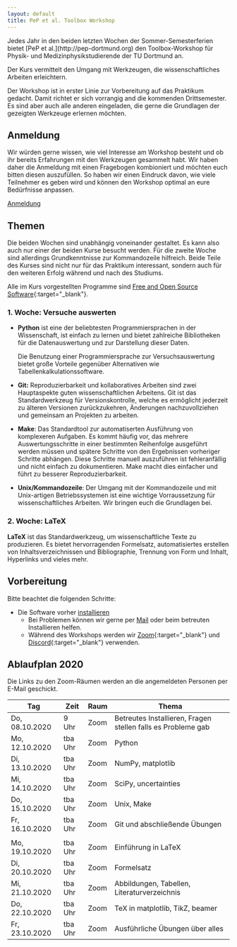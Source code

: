 ```yaml
---
layout: default
title: PeP et al. Toolbox Workshop
---
```


<p class="lead" markdown="1">
Jedes Jahr in den beiden letzten Wochen der Sommer-Semesterferien bietet [PeP et al.](http://pep-dortmund.org) den Toolbox-Workshop für Physik- und Medizinphysikstudierende der TU Dortmund an.
</p>

Der Kurs vermittelt den Umgang mit Werkzeugen, die wissenschaftliches Arbeiten erleichtern.

Der Workshop ist in erster Linie zur Vorbereitung auf das Praktikum gedacht.
Damit richtet er sich vorrangig and die kommenden Drittsemester.
Es sind aber auch alle anderen eingeladen, die gerne die Grundlagen der gezeigten Werkzeuge erlernen möchten.

<!--
## Umfrage
Wir würden gerne wissen, wie viel Interesse am Workshop besteht und ob ihr bereits Erfahrungen mit den Werkzeugen gesammelt habt.
Wir haben daher zwei Fragebögen zusammengestellt und möchten euch bitten diese auszufüllen.
So haben wir einen Eindruck davon, wie viele Teilnehmer es geben wird und können den Workshop optimal an eure Bedürfnisse anpassen.


<div class="text-center mb-3">
<a target="_blank" role="button" class="btn btn-primary" href="https://forms.gle/cAYRw6sBSdZbJFL9A">Zur Toolbox-Umfrage (erste Woche)</a>
<a target="_blank" role="button" class="btn btn-primary" href="https://forms.gle/bdp9cmjj8RqJs6TAA">Zur LaTeX-Umfrage (zweite Woche)</a>
</div>
-->
## Anmeldung
Wir würden gerne wissen, wie viel Interesse am Workshop besteht und ob ihr bereits Erfahrungen mit den Werkzeugen gesammelt habt.
Wir haben daher die Anmeldung mit einen Fragebogen kombioniert und möchten euch bitten diesen auszufüllen.
So haben wir einen Eindruck davon, wie viele Teilnehmer es geben wird und können den Workshop optimal an eure Bedürfnisse anpassen.

<div class="text-center mb-3">
<a target="_blank" role="button" class="btn btn-primary" href="??">Anmeldung</a>
</div>


<!--
## Feedback 2020

Wir würden gerne Feedback von euch sammeln, um den Workshop beim nächsten Mal verbessern zu können.
Füllt bitte den Feedback-Bogen (ggf. auch mehrmals) aus.

<div class="text-center">
<a type="button" class="btn btn-primary" href="https://docs.google.com/forms/d/e/1FAIpQLScbo52AI3tE_TDHuqLhgmOiQe3hki2Eaa45OAY4KhBu7w0ZYA/viewform">Zum Toolbox-Feedback (erste Woche)</a>
<a type="button" class="btn btn-primary" href="https://docs.google.com/forms/d/e/1FAIpQLSd03lt-KjCkZ7ZwH6X9zeWAfoXzHD9yUwfRwVM2I785-LLpPw/viewform">Zum LaTeX-Feedback (zweite Woche)</a>
</div>
-->


## Themen

Die beiden Wochen sind unabhängig voneinander gestaltet.
Es kann also auch nur einer der beiden Kurse besucht werden.
Für die zweite Woche sind allerdings Grundkenntnisse zur Kommandozeile hilfreich.
Beide Teile des Kurses sind nicht nur für das Praktikum interessant, sondern auch für den weiteren Erfolg während und nach des Studiums.

Alle im Kurs vorgestellten Programme sind [Free and Open Source Software](https://en.wikipedia.org/wiki/Free_and_open-source_software){:target="_blank"}.


### 1. Woche: Versuche auswerten

* **Python** ist eine der beliebtesten Programmiersprachen in der Wissenschaft, ist einfach zu lernen und bietet zahlreiche Bibliotheken für die Datenauswertung und zur Darstellung dieser Daten.

  Die Benutzung einer Programmiersprache zur Versuchsauswertung bietet große Vorteile gegenüber Alternativen wie Tabellenkalkulationssoftware.

* **Git:** Reproduzierbarkeit und kollaboratives Arbeiten sind zwei Hauptaspekte guten wissenschaftlichen Arbeitens.
  Git ist das Standardwerkzeug für Versionskontrolle, welche es ermöglicht jederzeit zu älteren Versionen zurückzukehren, Änderungen nachzuvollziehen und gemeinsam an Projekten zu arbeiten.

* **Make**: Das Standardtool zur automatiserten Ausführung von komplexeren Aufgaben.
  Es kommt häufig vor, das mehrere Auswertungsschritte in einer bestimmten Reihenfolge ausgeführt werden müssen und spätere Schritte von den Ergebnissen vorheriger Schritte abhängen. Diese Schritte manuell auszuführen ist fehleranfällig und nicht einfach zu dokumentieren. Make macht dies einfacher und führt zu besserer Reproduzierbarkeit.

* **Unix/Kommandozeile**: Der Umgang mit der Kommandozeile und mit Unix-artigen Betriebssystemen ist eine wichtige Vorraussetzung für wissenschaftliches Arbeiten. Wir bringen euch die Grundlagen bei.


### 2. Woche: LaTeX

**LaTeX** ist das Standardwerkzeug, um wissenschaftliche Texte zu produzieren.
Es bietet hervorragenden Formelsatz, automatisiertes erstellen von Inhaltsverzeichnissen und Bibliographie, Trennung von Form und Inhalt, Hyperlinks und vieles mehr.

## Vorbereitung

Bitte beachtet die folgenden Schritte:

- Die Software vorher [installieren](/install)
    - Bei Problemen können wir gerne per [Mail](about.html) oder beim betreuten Installieren helfen.
    - Während des Workshops werden wir [Zoom](https://tu-dortmund.zoom.us/){:target="_blank"} und
      [Discord](https://discord.com/new/download){:target="_blank"} verwenden.
<!-- - Einen Laptop mitbringen, eine begrenzte Anzahl Laptops kann auch von uns gestellt werden -->
<!--  - Verlängerungskabel/Mehrfachstecker mitbringen (falls möglich) -->

<!-- - Bei Interesse am betreuten Installieren am Freitag eine kurze [Mail](mailto:toolbox-pep-dortmund@googlegroups.com) an uns mit dem Grund der Teilnahme:
    - Programme Installieren: Windows/Mac/Linux
    - Dualboot -->


## Ablaufplan 2020
Die Links zu den Zoom-Räumen werden an die angemeldeten Personen per E-Mail geschickt.
<table class="table table-hover">
<thead>
  <tr>
  <th>Tag</th>
  <th>Zeit</th>
  <th>Raum</th>
  <th>Thema</th>
  </tr>
</thead>
<tbody>
  <tr>
  <td>Do, 08.10.2020</td>
  <td>9 Uhr</td>
  <td>Zoom</td>
  <td>Betreutes Installieren, Fragen stellen falls es Probleme gab
   <!---/ Umstieg auf Linux für Interessenten--->
   </td>
  </tr>
  <tr>
  <td>Mo, 12.10.2020</td>
  <td>tba Uhr</td>
  <td>Zoom</td>
  <td>Python</td>
  </tr>
  <tr>
  <td>Di, 13.10.2020</td>
  <td>tba Uhr</td>
  <td>Zoom</td>
  <td>NumPy, matplotlib</td>
  </tr>
  <tr>
  <td>Mi, 14.10.2020</td>
  <td>tba Uhr</td>
  <td>Zoom</td>
  <td>SciPy, uncertainties</td>
  </tr>
  <tr>
  <td>Do, 15.10.2020</td>
  <td>tba Uhr</td>
  <td>Zoom</td>
  <td>Unix, Make</td>
  </tr>
  <tr>
  <td>Fr, 16.10.2020</td>
  <td>tba Uhr</td>
  <td>Zoom</td>
  <td>Git und abschließende Übungen</td>
  </tr>
  <tr>
  <td></td>
  <td></td>
  <td></td>
  <td></td>
  </tr>
  <tr>
  <td>Mo, 19.10.2020</td>
  <td>tba Uhr</td>
  <td>Zoom</td>
  <td>Einführung in LaTeX</td>
  </tr>
  <tr>
  <td>Di, 20.10.2020</td>
  <td>tba Uhr</td>
  <td>Zoom</td>
  <td>Formelsatz</td>
  </tr>
  <tr>
  <td>Mi, 21.10.2020</td>
  <td>tba Uhr</td>
  <td>Zoom</td>
  <td>Abbildungen, Tabellen, Literaturverzeichnis</td>
  </tr>
  <tr>
  <td>Do, 22.10.2020</td>
  <td>tba Uhr</td>
  <td>Zoom</td>
  <td>TeX in matplotlib, TikZ, beamer</td>
  </tr>
  <tr>
  <td>Fr, 23.10.2020</td>
  <td>tba Uhr</td>
  <td>Zoom</td>
  <td>Ausführliche Übungen über alles</td>
  </tr>
</tbody>
</table>
